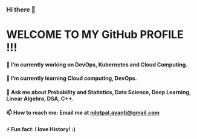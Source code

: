 
### Hi there 👋
# WELCOME TO MY GitHub PROFILE !!!

#### 🔭 I’m currently working on DevOps, Kubernetes and Cloud Computing.
#### 🌱 I’m currently learning Cloud computing, DevOps.
#### 💬 Ask me about Probability and Statistics, Data Science, Deep Learning, Linear Algebra, DSA, C++.
#### 📫 How to reach me: Email me at nilotpal.avanti@gmail.com
#### ⚡ Fun fact: I love History! :)
